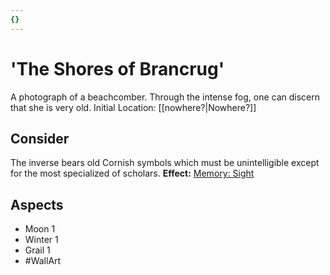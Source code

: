 ```yaml
---
{}
---
```

# 'The Shores of Brancrug'
A photograph of a beachcomber. Through the intense fog, one can discern that she is very old.
Initial Location: [[nowhere?|Nowhere?]]
## Consider
The inverse bears old Cornish symbols which must be unintelligible except for the most specialized of scholars.
**Effect:** [Memory: Sight](https://uadaf.theevilroot.xyz/rowenarium/elements/mem.sight)
## Aspects
- Moon 1
- Winter 1
- Grail 1
- #WallArt